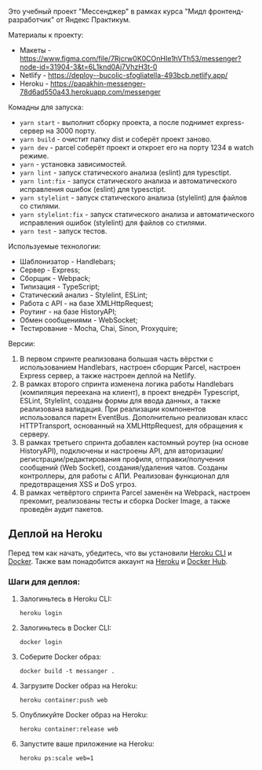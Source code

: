 Это учебный проект "Мессенджер" в рамках курса "Мидл фронтенд-разработчик" от Яндекс Практикум.

Материалы к проекту:
* Макеты - https://www.figma.com/file/7Rjcrw0K0COnHIe1hVTh53/messenger?node-id=31904-3&t=6L1knd0Aj7VhzH3t-0
* Netlify - https://deploy--bucolic-sfogliatella-493bcb.netlify.app/
* Heroku - https://papakhin-messenger-78d6ad550a43.herokuapp.com/messenger

Комадны для запуска:
* `yarn start` - выполнит сборку проекта, а после поднимет  express-сервер на 3000 порту.
* `yarn build` - очистит папку dist и соберёт проект заново.
* `yarn dev` - parcel соберёт проект и откроет его на порту 1234 в watch режиме.
* `yarn` - установка зависимостей.
* `yarn lint` - запуск статического анализа (eslint) для typesctipt.
* `yarn lint:fix` - запуск статического анализа и автоматического исправления ошибок (eslint) для typesctipt.
* `yarn stylelint` - запуск статического анализа (stylelint) для файлов со стилями.
* `yarn stylelint:fix` - запуск статического анализа и автоматического исправления ошибок (stylelint) для файлов со стилями.
* `yarn test` - запуск тестов.

Используемые технологии:
* Шаблонизатор - Handlebars;
* Сервер - Express;
* Сборщик - Webpack;
* Типизация - TypeScript;
* Статический анализ - Stylelint, ESLint;
* Работа с API - на базе XMLHttpRequest;
* Роутинг - на базе HistoryAPI;
* Обмен сообщениями - WebSocket;
* Тестирование - Mocha, Chai, Sinon, Proxyquire;


Версии:
1. В первом спринте реализована большая часть вёрстки с использованием Handlebars, настроен сборщик Parcel, настроен Express сервер, а также настроен деплой на Netlify.
2. В рамках второго спринта изменена логика работы Handlebars (компиляция переехана на клиент), в проект внедрён Typescript, ESLint, Stylelint, созданы формы для ввода данных, а также реализована валидация. При реализации компонентов использовался паретн EventBus. Дополнительно реализован класс HTTPTransport, основанный на XMLHttpRequest, для обращения к серверу. 
3. В рамках третьего спринта добавлен кастомный роутер (на основе HistoryAPI), подключены и настроены API, для авторизации/регистрации/редактирования профиля, отправки/получения сообщений (Web Socket), создания/удаления чатов. Созданы контроллеры, для работы с АПИ. Реализован функционал для предотвращения XSS и DoS угроз.
4. В рамках четвёртого спринта Parcel заменён на Webpack, настроен прекомит, реализованы тесты и сборка Docker Image, а также проведён аудит пакетов.

## Деплой на Heroku

Перед тем как начать, убедитесь, что вы установили [Heroku CLI](https://devcenter.heroku.com/articles/heroku-cli) и [Docker](https://docs.docker.com/get-docker/). Также вам понадобится аккаунт на [Heroku](https://id.heroku.com/login) и [Docker Hub](https://hub.docker.com/).

### Шаги для деплоя:

1. Залогиньтесь в Heroku CLI:

    ```
    heroku login
    ```

2. Залогиньтесь в Docker CLI:

    ```
    docker login
    ```

3. Соберите Docker образ:

    ```
    docker build -t messanger .
    ```

4. Загрузите Docker образ на Heroku:

    ```
    heroku container:push web
    ```

5. Опубликуйте Docker образ на Heroku:

    ```
    heroku container:release web
    ```

6. Запустите ваше приложение на Heroku:

    ```
    heroku ps:scale web=1
    ```
